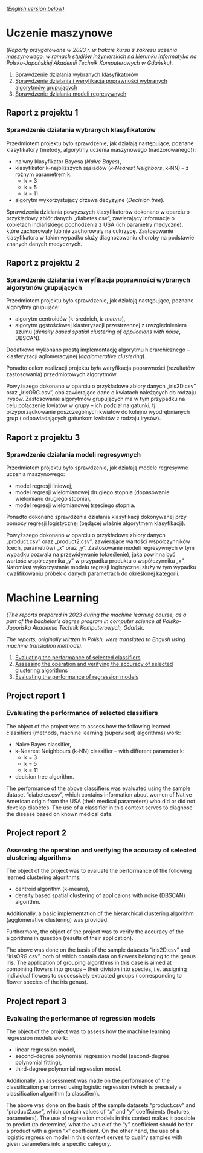 _[(English version below)](#machine-learning)_


# Uczenie maszynowe

_(Raporty przygotowane w 2023 r. w trakcie kursu z zakresu uczenia maszynowego, w ramach studiów inżynierskich na
kierunku informatyka na Polsko-Japońskiej Akademii Technik Komputerowych w Gdańsku)._

1. [Sprawdzenie działania wybranych klasyfikatorów](#raport-z-projektu-1)
2. [Sprawdzenie działania i weryfikacja poprawności wybranych algorytmów grupujących](#raport-z-projektu-2)
3. [Sprawdzenie działania modeli regresywnych](#raport-z-projektu-3)

## Raport z projektu 1

### Sprawdzenie działania wybranych klasyfikatorów

Przedmiotem projektu było sprawdzenie, jak działają następujące, poznane klasyfikatory (metody, algorytmy uczenia
maszynowego (nadzorowanego)):

* naiwny klasyfikator Bayesa (_Naive Bayes_),
* klasyfikator k-najbliższych sąsiadów (_k-Nearest Neighbors_, k-NN) – z różnym parametrem k:
    * k = 3
    * k = 5
    * k = 11
* algorytm wykorzystujący drzewa decyzyjne (_Decision tree_).

Sprawdzenia działania powyższych klasyfikatorów dokonano w oparciu o przykładowy zbiór danych „diabetes.csv”,
zawierający informacje o kobietach indiańskiego pochodzenia z USA (ich parametry medyczne), które zachorowały lub nie
zachorowały na cukrzycę. Zastosowanie klasyfikatora w takim wypadku służy diagnozowaniu choroby na podstawie znanych
danych medycznych.

## Raport z projektu 2

### Sprawdzenie działania i weryfikacja poprawności wybranych algorytmów grupujących

Przedmiotem projektu było sprawdzenie, jak działają następujące, poznane algorytmy grupujące:

* algorytm centroidów (k-średnich, _k-means_),
* algorytm gęstościowej klasteryzacji przestrzennej z uwzględnieniem szumu (_density based spatial clustering of
  applicaions with noise_, DBSCAN).

Dodatkowo wykonano prostą implementację algorytmu hierarchicznego – klasteryzacji aglomeracyjnej (_agglomerative
clustering_).

Ponadto celem realizacji projektu była weryfikacja poprawności (rezultatów zastosowania) przedmiotowych algorytmów.

Powyższego dokonano w oparciu o przykładowe zbiory danych „iris2D.csv” oraz „irisORG.csv”, oba zawierające dane o
kwiatach należących do rodzaju irysów. Zastosowanie algorytmów grupujących ma w tym przypadku na celu połączenie kwiatów
w grupy – ich podział na gatunki, tj. przyporządkowanie poszczególnych kwiatów do kolejno wyodrębnianych grup (
odpowiadających gatunkom kwiatów z rodzaju irysów).

## Raport z projektu 3

### Sprawdzenie działania modeli regresywnych

Przedmiotem projektu było sprawdzenie, jak działają modele regresywne uczenia maszynowego:

* model regresji liniowej,
* model regresji wielomianowej drugiego stopnia (dopasowanie wielomianu drugiego stopnia),
* model regresji wielomianowej trzeciego stopnia.

Ponadto dokonano sprawdzenia działania klasyfikacji dokonywanej przy pomocy regresji logistycznej (będącej właśnie
algorytmem klasyfikacji).

Powyższego dokonano w oparciu o przykładowe zbiory danych „product.csv” oraz „product2.csv”, zawierające wartości
współczynników (cech, parametrów) „x” oraz „y”. Zastosowanie modeli regresywnych w tym wypadku pozwala na
przewidywanie (określenie), jaka powinna być wartość współczynnika „y” w przypadku produktu o współczynniku „x”.
Natomiast wykorzystanie modelu regresji logistycznej służy w tym wypadku kwalifikowaniu próbek o danych parametrach do
określonej kategorii.

# Machine Learning

_(The reports prepared in 2023 during the machine learning course, as a part of the bachelor's degree program in
computer science at Polsko-Japońska Akademia Technik Komputerowych, Gdańsk._

_The reports, originally wirtten in Polish, were translated to English using machine translation methods)._

1. [Evaluating the performance of selected classifiers](#project-report-1)
2. [Assessing the operation and verifying the accuracy of selected clustering algorithms](#project-report-2)
3. [Evaluating the performance of regression models](#project-report-3)

## Project report 1

### Evaluating the performance of selected classifiers

The object of the project was to assess how the following learned classifiers (methods, machine learning (supervised)
algorithms) work:

* Naive Bayes classifier,
* k-Nearest Neighbours (k-NN) classifier – with different parameter k:
    * k = 3
    * k = 5
    * k = 11
* decision tree algorithm.

The performance of the above classifiers was evaluated using the sample dataset “diabetes.csv”, which contains
information about women of Native American origin from the USA (their medical parameters) who did or did not develop
diabetes. The use of a classifier in this context serves to diagnose the disease based on known medical data.

## Project report 2

### Assessing the operation and verifying the accuracy of selected clustering algorithms

The object of the project was to evaluate the performance of the following learned clustering algorithms:

* centroid algorithm (k-means),
* density based spatial clustering of applicaions with noise (DBSCAN) algorithm.

Additionally, a basic implementation of the hierarchical clustering algorithm (agglomerative clustering) was provided.

Furthermore, the object of the project was to verify the accuracy of the algorithms in question (results of their
application).

The above was done on the basis of the sample datasets “iris2D.csv” and “irisORG.csv”, both of which contain data on
flowers belonging to the genus iris. The application of grouping algorithms in this case is aimed at combining flowers
into groups – their division into species, i.e. assigning individual flowers to successively extracted groups (
corresponding to flower species of the iris genus).

## Project report 3

### Evaluating the performance of regression models

The object of the project was to assess how the machine learning regression models work:

* linear regression model,
* second-degree polynomial regression model (second-degree polynomial fitting),
* third-degree polynomial regression model.

Additionally, an assessment was made on the performance of the classification performed using logistic regression (which
is precisely a classification algorithm (a classifier)).

The above was done on the basis of the sample datasets “product.csv” and “product2.csv”, which contain values of “x”
and “y” coefficients (features, parameters). The use of regression models in this context makes it possible to predict
(to determine) what the value of the “y” coefficient should be for a product with a given “x” coefficient. On the other
hand, the use of a logistic regression model in this context serves to qualify samples with given parameters into a
specific category.